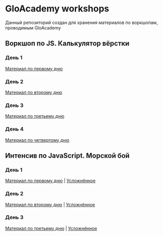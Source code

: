 # GloAcademy workshops
Данный репозиторий создан для хранения материалов по воркшопам, проводимым GloAcademy

## Воркшоп по JS. Калькулятор вёрстки

### День 1
[Материал по первому дню](https://github.com/Ckopn84/GloWorkshops/tree/Day1/WebCalc)

### День 2
[Материал по второму дню](https://github.com/Ckopn84/GloWorkshops/tree/Day2/WebCalc)

### День 3
[Материал по третьему дню](https://github.com/Ckopn84/GloWorkshops/tree/Day3/WebCalc)

### День 4
[Материал по четвертому дню](https://github.com/Ckopn84/GloWorkshops/tree/Day4/WebCalc)

## Интенсив по JavaScript. Морской бой

### День 1
[Материал по первому дню](https://github.com/Ckopn84/GloWorkshops/tree/seaBattleDay1/seaBattle) | 
[Усложнённое](https://github.com/Ckopn84/GloWorkshops/tree/hard/seaBattle)

### День 2
[Материал по второму дню](https://github.com/Ckopn84/GloWorkshops/tree/seaBattleDay2/seaBattle) | 
[Усложнённое](https://github.com/Ckopn84/GloWorkshops/tree/seaBattleHardDay2/seaBattle)

### День 3
[Материал по третьему дню](https://github.com/Ckopn84/GloWorkshops/tree/seaBattleDay3/seaBattle) | 
[Усложнённое](https://github.com/Ckopn84/GloWorkshops/tree/seaBattleHardDay3/seaBattle)

